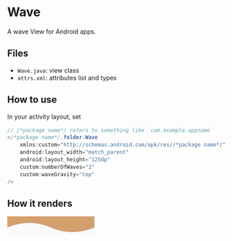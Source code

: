 # Wave
A wave View for Android apps.

## Files
- `Wave.java`: view class
- `attrs.xml`: attributes list and types

## How to use
In your activity layout, set
```Java
// /*package name*/ refers to something like `com.example.appname`
</*package name*/.folder.Wave
	xmlns:custom="http://schemas.android.com/apk/res//*package name*/"
	android:layout_width="match_parent"
	android:layout_height="125dp"
	custom:numberOfWaves="2"
	custom:waveGravity="top"
/>
```

## How it renders
<img src="Screenshot/wave.png" alt="Wave example" width="200"/>
